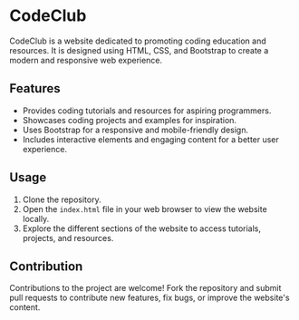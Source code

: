 # CodeClub

CodeClub is a website dedicated to promoting coding education and resources. It is designed using HTML, CSS, and Bootstrap to create a modern and responsive web experience.

## Features

- Provides coding tutorials and resources for aspiring programmers.
- Showcases coding projects and examples for inspiration.
- Uses Bootstrap for a responsive and mobile-friendly design.
- Includes interactive elements and engaging content for a better user experience.

## Usage

1. Clone the repository.
2. Open the `index.html` file in your web browser to view the website locally.
3. Explore the different sections of the website to access tutorials, projects, and resources.

## Contribution

Contributions to the project are welcome! Fork the repository and submit pull requests to contribute new features, fix bugs, or improve the website's content.
